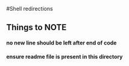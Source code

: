 #Shell redirections

## Things to NOTE
#### no new line should be left after end of code
#### ensure readme file is present in this directory
